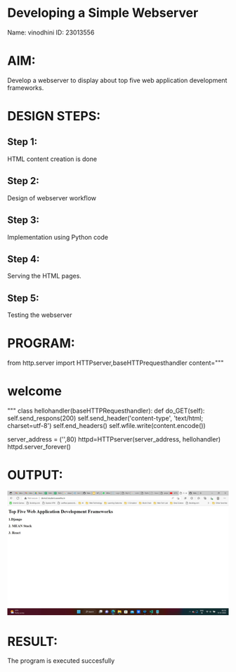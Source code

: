 # Developing a Simple Webserver
Name: vinodhini 
ID: 23013556

# AIM:

Develop a webserver to display about top five web application development frameworks.

# DESIGN STEPS:

## Step 1:

HTML content creation is done

## Step 2:

Design of webserver workflow

## Step 3:

Implementation using Python code

## Step 4:

Serving the HTML pages.

## Step 5:

Testing the webserver
# PROGRAM:
from http.server import HTTPserver,baseHTTPrequesthandler
content="""
<html>
<head>
</head>
<body>
<h1>welcome</h1>
</body>
</html>
"""
class hellohandler(baseHTTPRequesthandler):
        def do_GET(self):
             self.send_respons(200)
             self.send_header('content-type', 'text/html; charset=utf-8')
             self.end_headers()
             self.wfile.write(content.encode())


server_address = ('',80)
httpd=HTTPserver(server_address, hellohandler)
httpd.server_forever()
# OUTPUT:
![Alt text](webserver1.png)
# RESULT:

The program is executed succesfully
